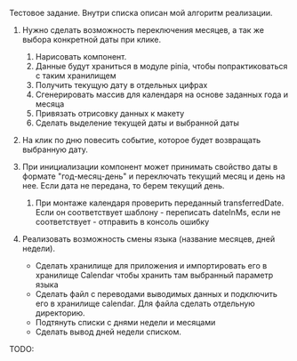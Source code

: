 Тестовое задание. Внутри списка описан мой алгоритм реализации.

1. Нужно сделать возможность переключения месяцев, а так же выбора конкретной даты при клике.
   1. Нарисовать компонент.
   2. Данные будут храниться в модуле pinia, чтобы попрактиковаться с таким хранилищем
   3. Получить текущую дату в отдельных цифрах
   4. Сгенерировать массив для календаря на основе заданных года и месяца
   5. Привязать отрисовку данных к макету
   6. Сделать выделение текущей даты и выбранной даты

2. На клик по дню повесить событие, которое будет возвращать выбранную дату.
3. При инициализации компонент может принимать свойство даты в формате "год-месяц-день" и переключать текущий месяц и день на нее. Если дата не передана, то берем текущий день.
    1.  При монтаже календаря проверить переданный transferredDate. Если он соответствует шаблону - переписать dateInMs, если не соответствует - отправить в консоль ошибку
4. Реализовать возможность смены языка (название месяцев, дней недели).
   - Сделать хранилище для приложения и импортировать его в хранилище Calendar чтобы хранить там выбранный параметр языка
   - Сделать файл с переводами выводимых данных и подключить его в хранилище calendar. Для файла сделать отдельную директорию.
   - Подтянуть списки с днями недели и месяцами
   - Сделать вывод дней недели списком.

TODO:

  
